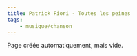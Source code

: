 ```yaml
---
title: Patrick Fiori - Toutes les peines
tags:
    - musique/chanson
---
```


Page créée automatiquement, mais vide.
